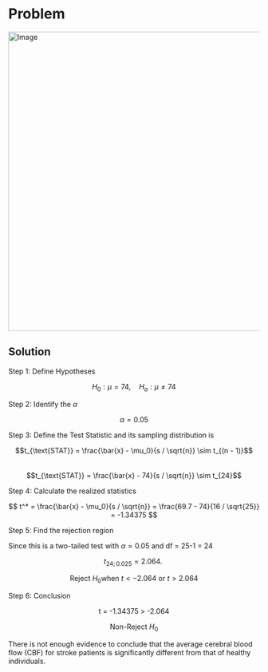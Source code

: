 # Problem
<img width="600" alt="Image" src="https://github.com/user-attachments/assets/fb64fab3-3064-4001-8d58-43da9a893137" />

## Solution
Step 1: Define Hypotheses

$$H_0:\mu = 74, \quad H_a: \mu \neq 74$$

Step 2: Identify the $\alpha$

$$\alpha=0.05$$
  
Step 3: Define the Test Statistic and its sampling distribution is  

$$t_{\text{STAT}} = \frac{\bar{x} - \mu_0}{s / \sqrt{n}} \sim t_{(n - 1)}$$\
$$t_{\text{STAT}} = \frac{\bar{x} - 74}{s / \sqrt{n}} \sim t_{24}$$
     
Step 4: Calculate the realized statistics

$$
t^* = \frac{\bar{x} - \mu_0}{s / \sqrt{n}} = \frac{69.7 - 74}{16 / \sqrt{25}} = -1.34375
$$
     
Step 5: Find the rejection region

Since this is a  two-tailed test with $\alpha=0.05$ and df = 25-1 = 24


$$
t_{24;0.025}=2.064. \
$$

$$
\text{Reject } H_0  \text{when }  t < -2.064 \text{ or } t > 2.064
$$
     
Step 6: Conclusion
   
$$\text{t = -1.34375 > -2.064}$$

$$\text{Non-Reject }H_0$$

There is not enough evidence to conclude that the average cerebral blood flow (CBF) for stroke patients is significantly different from that of healthy individuals.
